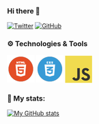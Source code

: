 ### Hi there 👋

[![Twitter](https://img.shields.io/twitter/follow/yassenshopov?style=social)](https://twitter.com/yassenshopov)
[![GitHub](https://img.shields.io/github/followers/yassenshopov?style=social)](https://github.com/yassenshopov)

### ⚙️ Technologies & Tools
![HTML5](html.png) ![CSS3](css.png) ![Vanilla JS](js.png)

### 🧬 My stats:
[![My GitHub stats](https://github-readme-stats.vercel.app/api?username=yassenshopov)](https://github.com/anuraghazra/github-readme-stats)

<!--
**yassenshopov/yassenshopov** is a ✨ _special_ ✨ repository because its `README.md` (this file) appears on your GitHub profile.

Here are some ideas to get you started:

- 🔭 I’m currently working on ...
- 🌱 I’m currently learning ...
- 👯 I’m looking to collaborate on ...
- 🤔 I’m looking for help with ...
- 💬 Ask me about ...
- 📫 How to reach me: ...
- 😄 Pronouns: ...
- ⚡ Fun fact: ...
-->
